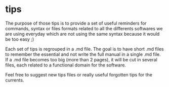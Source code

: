 tips
====

The purpose of those tips is to provide a set of useful reminders for commands,
syntax or files formats related to all the differents softwares we are using
everyday which are not using the same syntax because it would be too easy ;)

Each set of tips is regrouped in a .md file. The goal is to have short .md files
to remember the essential and not write the full manual in a single .md file.
If a .md file becomes too big (more than 2 pages), it will be cut in several 
files, each related to a functional domain for the software.

Feel free to suggest new tips files or really useful forgotten tips for the 
currents.

